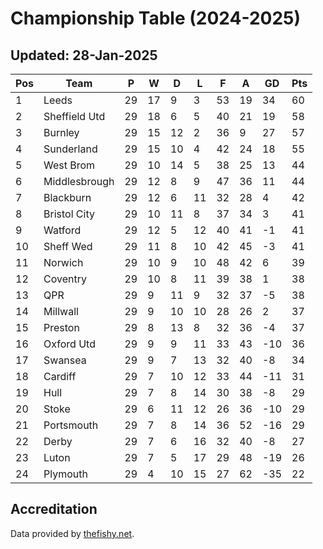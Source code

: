 # Championship Table (2024-2025)
## Updated: 28-Jan-2025

| Pos | Team | P | W | D | L | F | A | GD | Pts |
| --- | --- | --- | --- | --- | --- | --- | --- | --- | --- |
| 1 | Leeds | 29 | 17 | 9 | 3 | 53 | 19 | 34 | 60 |
| 2 | Sheffield Utd | 29 | 18 | 6 | 5 | 40 | 21 | 19 | 58 |
| 3 | Burnley | 29 | 15 | 12 | 2 | 36 | 9 | 27 | 57 |
| 4 | Sunderland | 29 | 15 | 10 | 4 | 42 | 24 | 18 | 55 |
| 5 | West Brom | 29 | 10 | 14 | 5 | 38 | 25 | 13 | 44 |
| 6 | Middlesbrough | 29 | 12 | 8 | 9 | 47 | 36 | 11 | 44 |
| 7 | Blackburn | 29 | 12 | 6 | 11 | 32 | 28 | 4 | 42 |
| 8 | Bristol City | 29 | 10 | 11 | 8 | 37 | 34 | 3 | 41 |
| 9 | Watford | 29 | 12 | 5 | 12 | 40 | 41 | -1 | 41 |
| 10 | Sheff Wed | 29 | 11 | 8 | 10 | 42 | 45 | -3 | 41 |
| 11 | Norwich | 29 | 10 | 9 | 10 | 48 | 42 | 6 | 39 |
| 12 | Coventry | 29 | 10 | 8 | 11 | 39 | 38 | 1 | 38 |
| 13 | QPR | 29 | 9 | 11 | 9 | 32 | 37 | -5 | 38 |
| 14 | Millwall | 29 | 9 | 10 | 10 | 28 | 26 | 2 | 37 |
| 15 | Preston | 29 | 8 | 13 | 8 | 32 | 36 | -4 | 37 |
| 16 | Oxford Utd | 29 | 9 | 9 | 11 | 33 | 43 | -10 | 36 |
| 17 | Swansea | 29 | 9 | 7 | 13 | 32 | 40 | -8 | 34 |
| 18 | Cardiff | 29 | 7 | 10 | 12 | 33 | 44 | -11 | 31 |
| 19 | Hull | 29 | 7 | 8 | 14 | 30 | 38 | -8 | 29 |
| 20 | Stoke | 29 | 6 | 11 | 12 | 26 | 36 | -10 | 29 |
| 21 | Portsmouth | 29 | 7 | 8 | 14 | 36 | 52 | -16 | 29 |
| 22 | Derby | 29 | 7 | 6 | 16 | 32 | 40 | -8 | 27 |
| 23 | Luton | 29 | 7 | 5 | 17 | 29 | 48 | -19 | 26 |
| 24 | Plymouth | 29 | 4 | 10 | 15 | 27 | 62 | -35 | 22 |

## Accreditation 

Data provided by [thefishy.net](https://www.thefishy.net/).
